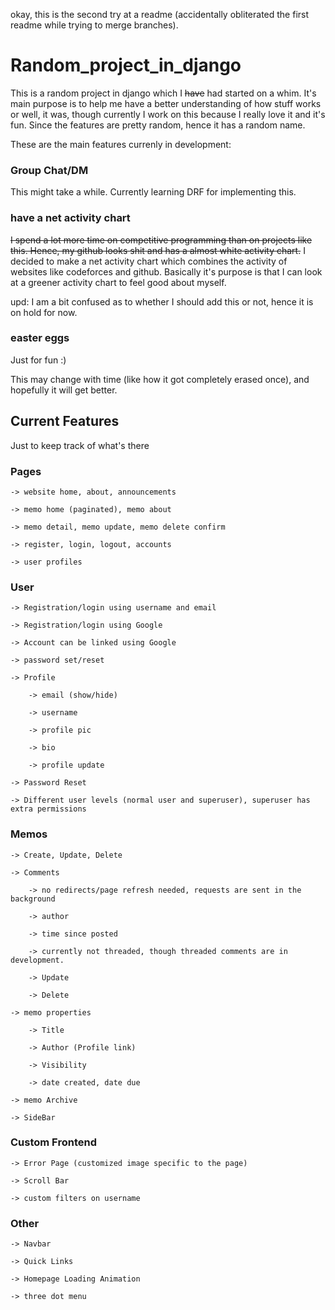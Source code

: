 okay, this is the second try at a readme (accidentally obliterated the first readme while trying to merge branches).

# Random_project_in_django

This is a random project in django which I ~~have~~ had started on a whim. It's main purpose is to help me have a better understanding of how stuff works or well, it was, though currently I work on this because I really love it and it's fun. Since the features are pretty random, hence it has a random name.


These are the main features currenly in development:

### Group Chat/DM

This might take a while. Currently learning DRF for implementing this.

### have a net activity chart

~~I spend a lot more time on competitive programming than on projects like this. Hence, my github looks shit and has a almost white activity chart.~~
I decided to make a net activity chart which combines the activity of websites like codeforces and github. Basically it's purpose is that I can look at a greener activity chart to feel good about myself.

upd: I am a bit confused as to whether I should add this or not, hence it is on hold for now.

### easter eggs

Just for fun :)

This may change with time (like how it got completely erased once), and hopefully it will get better.


## Current Features

Just to keep track of what's there

### Pages

    -> website home, about, announcements

    -> memo home (paginated), memo about

    -> memo detail, memo update, memo delete confirm

    -> register, login, logout, accounts

    -> user profiles

### User

    -> Registration/login using username and email

    -> Registration/login using Google

    -> Account can be linked using Google

    -> password set/reset

    -> Profile

        -> email (show/hide)
        
        -> username

        -> profile pic

        -> bio

        -> profile update

    -> Password Reset

    -> Different user levels (normal user and superuser), superuser has extra permissions

### Memos

    -> Create, Update, Delete

    -> Comments
        
        -> no redirects/page refresh needed, requests are sent in the background

        -> author

        -> time since posted

        -> currently not threaded, though threaded comments are in development.

        -> Update

        -> Delete

    -> memo properties

        -> Title

        -> Author (Profile link)

        -> Visibility

        -> date created, date due

    -> memo Archive

    -> SideBar

### Custom Frontend

    -> Error Page (customized image specific to the page)

    -> Scroll Bar

    -> custom filters on username

### Other
    
    -> Navbar

    -> Quick Links
    
    -> Homepage Loading Animation

    -> three dot menu


